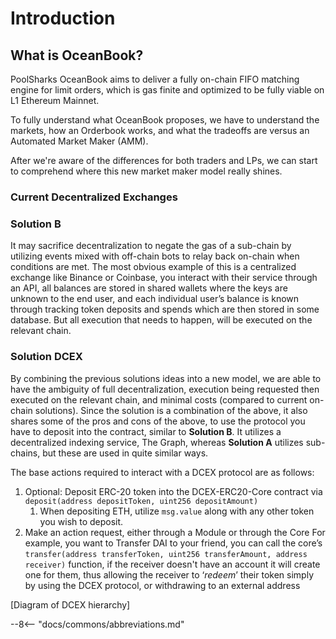 # Introduction

## What is OceanBook?

PoolSharks OceanBook aims to deliver a fully on-chain FIFO matching engine for limit orders, which is gas finite and optimized to be fully viable on L1 Ethereum Mainnet.

To fully understand what OceanBook proposes, we have to understand the markets, how an Orderbook works, and what the tradeoffs are versus an Automated Market Maker (AMM). 

After we're aware of the differences for both traders and LPs, we can start to comprehend where this new market maker model really shines.

### Current Decentralized Exchanges 



### Solution B
It may sacrifice decentralization to negate the gas of a sub-chain by utilizing events mixed with off-chain bots to relay back on-chain when conditions are met. The most obvious example of this is a centralized exchange like Binance or Coinbase, you interact with their service through an API, all balances are stored in shared wallets where the keys are unknown to the end user, and each individual user’s balance is known through tracking token deposits and spends which are then stored in some database. But all execution that needs to happen, will be executed on the relevant chain.

### Solution DCEX
By combining the previous solutions ideas into a new model, we are able to have the ambiguity of full decentralization, execution being requested then executed on the relevant chain, and minimal costs (compared to current on-chain solutions). Since the solution is a combination of the above, it also shares some of the pros and cons of the above, to use the protocol you have to deposit into the contract, similar to **Solution B**. It utilizes a decentralized indexing service, The Graph, whereas **Solution A** utilizes sub-chains, but these are used in quite similar ways.

The base actions required to interact with a DCEX protocol are as follows:

1. Optional: Deposit ERC-20 token into the DCEX-ERC20-Core contract via `deposit(address depositToken, uint256 depositAmount)`
    1. When depositing ETH, utilize `msg.value` along with any other token you wish to deposit.
2. Make an action request, either through a Module or through the Core
For example, you want to Transfer DAI to your friend, you can call the core’s  `transfer(address transferToken, uint256 transferAmount, address receiver)` function, if the receiver doesn't have an account it will create one for them, thus allowing the receiver to ‘*redeem*’ their token simply by using the DCEX protocol, or withdrawing to an external address

[Diagram of DCEX hierarchy]

--8<-- "docs/commons/abbreviations.md"
